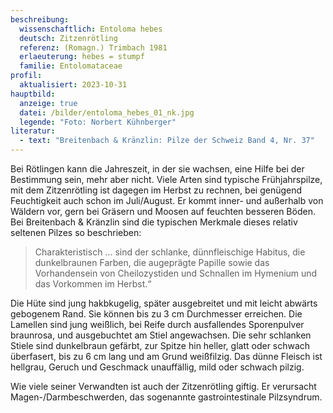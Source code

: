 ```yaml
---
beschreibung:
  wissenschaftlich: Entoloma hebes
  deutsch: Zitzenrötling
  referenz: (Romagn.) Trimbach 1981
  erlaeuterung: hebes = stumpf
  familie: Entolomataceae
profil:
  aktualisiert: 2023-10-31
hauptbild:
  anzeige: true
  datei: /bilder/entoloma_hebes_01_nk.jpg
  legende: "Foto: Norbert Kühnberger"
literatur:
  - text: "Breitenbach & Kränzlin: Pilze der Schweiz Band 4, Nr. 37"
---
```

Bei Rötlingen kann die Jahreszeit, in der sie wachsen, eine Hilfe bei der Bestimmung sein, mehr aber nicht. Viele Arten sind typische Frühjahrspilze, mit dem Zitzenrötling ist dagegen im Herbst zu rechnen, bei genügend Feuchtigkeit auch schon im Juli/August. Er kommt inner- und außerhalb von Wäldern vor, gern bei Gräsern und Moosen auf feuchten besseren Böden. Bei Breitenbach & Kränzlin sind die typischen Merkmale dieses relativ seltenen Pilzes so beschrieben: 

> Charakteristisch ... sind der schlanke, dünnfleischige Habitus, die dunkelbraunen Farben, die augeprägte Papille sowie das Vorhandensein von Cheilozystiden und Schnallen im Hymenium und das Vorkommen im Herbst.“

Die Hüte sind jung hakbkugelig, später ausgebreitet und mit leicht abwärts gebogenem Rand. Sie können bis zu 3 cm Durchmesser erreichen. Die Lamellen sind jung weißlich, bei Reife durch ausfallendes Sporenpulver braunrosa, und ausgebuchtet am Stiel angewachsen. Die sehr schlanken Stiele sind dunkelbraun gefärbt, zur Spitze hin heller, glatt oder schwach überfasert, bis zu 6 cm lang und am Grund weißfilzig. Das dünne Fleisch ist hellgrau, Geruch und Geschmack unauffällig, mild oder schwach pilzig.

Wie viele seiner Verwandten ist auch der Zitzenrötling giftig. Er verursacht Magen-/Darmbeschwerden, das sogenannte gastrointestinale Pilzsyndrum.